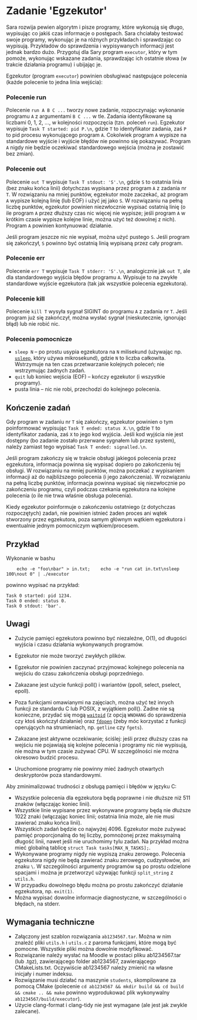 
Zadanie 'Egzekutor'
===================

  

Sara rozwija pewien algorytm i pisze programy, które wykonują się długo, wypisując co jakiś czas informacje o postępach. Sara chciałaby testować swoje programy, wykonując je na różnych przykładach i sprawdzając co wypisują. Przykładów do sprawdzenia i wypisywanych informacji jest jednak bardzo dużo. Przygotuj dla Sary program `executor`, który w tym pomoże, wykonując wskazane zadania, sprawdzając ich ostatnie słowa (w trakcie działania programu) i ubijając je.

Egzekutor (program `executor`) powinien obsługiwać następujące polecenia (każde polecenie to jedna linia wejścia):

### Polecenie run

Polecenie `run A B C ...` tworzy nowe zadanie, rozpoczynając wykonanie programu `A` z argumentami `B C ...` w tle. Zadania identyfikowane są liczbami 0, 1, 2, ..., w kolejności rozpoczęcia (tzn. poleceń `run`). Egzekutor wypisuje `Task T started: pid P.\n`, gdzie `T` to identyfikator zadania, zaś `P` to pid procesu wykonującego program `A`. Cokolwiek program `A` wypisze na standardowe wyjście i wyjście błędów nie powinno się pokazywać. Program `A` nigdy nie będzie oczekiwać standardowego wejścia (można je zostawić bez zmian).

### Polecenie out

Polecenie `out T` wypisuje `Task T stdout: 'S'.\n`, gdzie `S` to ostatnia linia (bez znaku końca linii) dotychczas wypisana przez program `A` z zadania nr `T`. W rozwiązaniu na mniej punktów, egzekutor może zaczekać, aż program `A` wypisze kolejną linię (lub EOF) i użyć jej jako `S`. W rozwiązaniu na pełną liczbę punktów, egzekutor powinien niezwłocznie wypisać ostatnią linię (o ile program `A` przez dłuższy czas nic więcej nie wypisze; jeśli program `A` w krótkim czasie wypisze kolejne linie, można użyć też dowolnej z nich). Program `A` powinien kontynuować działanie.

Jeśli program jeszcze nic nie wypisał, można użyć pustego `S`. Jeśli program się zakończył, `S` powinno być ostatnią linią wypisaną przez cały program.

### Polecenie err

Polecenie `err T` wypisuje `Task T stderr: 'S'.\n`, analogicznie jak `out T`, ale dla standardowego wyjścia błędów programu `A`. Wypisuje to na zwykłe standardowe wyjście egzekutora (tak jak wszystkie polecenia egzekutora).

### Polecenie kill

Polecenie `kill T` wysyła sygnał SIGINT do programu `A` z zadania nr `T`. Jeśli program już się zakończył, można wysłać sygnał (nieskutecznie, ignorując błąd) lub nie robić nic.

### Polecenia pomocnicze

*   `sleep N` – po prostu usypia egzekutora na `N` milisekund (używając np. [`usleep`](https://linux.die.net/man/3/usleep), który używa mikrosekund), gdzie `N` to liczba całkowita. Wstrzymuje na ten czas przetwarzanie kolejnych poleceń; nie wstrzymując żadnych zadań.
*   `quit` lub koniec wejścia (EOF) – kończy egzekutor (i wszystkie programy).
*   pusta linia – nic nie robi, przechodzi do kolejnego polecenia.

Kończenie zadań
---------------

Gdy program w zadaniu nr `T` się zakończy, egzekutor powinien o tym poinformować wypisując `Task T ended: status X.\n`, gdzie `T` to identyfikator zadania, zaś `X` to jego kod wyjścia. Jeśli kod wyjścia nie jest dostępny (bo zadanie zostało przerwane sygnałem lub przez system), należy zamiast tego wypisać `Task T ended: signalled.\n`.

Jeśli program zakończy się w trakcie obsługi jakiegoś polecenia przez egzekutora, informacja powinna się wypisać dopiero po zakończeniu tej obsługi. W rozwiązaniu na mniej punktów, można poczekać z wypisaniem informacji aż do najbliższego polecenia (i jego zakończenia). W rozwiązaniu na pełną liczbę punktów, informacja powinna wypisać się niezwłocznie po zakończeniu programu, czyli podczas czekania egzekutora na kolejne polecenia (o ile nie trwa właśnie obsługa polecenia).

Kiedy egzekutor poinformuje o zakończeniu ostatniego (z dotychczas rozpoczętych) zadań, nie powinien istnieć żaden proces ani wątek stworzony przez egzekutora, poza samym głównym wątkiem egzekutora i ewentualnie jednym pomocniczym wątkiem/procesem.

Przykład
--------

Wykonanie w bashu

        echo -e "foo\nbar" > in.txt;    echo -e "run cat in.txt\nsleep 100\nout 0" | ./executor

powinno wypisać na przykład:

    Task 0 started: pid 1234.
    Task 0 ended: status 0.
    Task 0 stdout: 'bar'.
    

Uwagi
-----

*   Zużycie pamięci egzekutora powinno być niezależne, O(1), od długości wyjścia i czasu działania wykonywanych programów.
*   Egzekutor nie może tworzyć zwykłych plików.
*   Egzekutor nie powinien zaczynać przyjmować kolejnego polecenia na wejściu do czasu zakończenia obsługi poprzedniego.
*   Zakazane jest użycie funkcji poll() i wariantów (ppoll, select, pselect, epoll).  
    
*   Poza funkcjami omawianymi na zajęciach, można użyć też innych funkcji ze standardu C lub POSIX, z wyjątkiem poll(). Żadne nie są konieczne, przydać się mogą [`waitpid`](https://linux.die.net/man/3/wait) (z opcją `WNOHANG` do sprawdzenia czy ktoś skończył działanie) oraz [`fdopen`](https://linux.die.net/man/3/fdopen) (żeby móc korzystać z funkcji operujących na strumieniach, np. `getline` czy `fgets`).
*   Zakazane jest aktywne oczekiwanie; ściślej: jeśli przez dłuższy czas na wejściu nie pojawiają się kolejne polecenia i programy nic nie wypisują, nie można w tym czasie zużywać CPU. W szczególności nie można okresowo budzić procesu.
*   Uruchomione programy nie powinny mieć żadnych otwartych deskryptorów poza standardowymi.

Aby zminimalizować trudności z obsługą pamięci i błędów w języku C:

*   Wszystkie polecenia dla egzekutora będą poprawne i nie dłuższe niż 511 znaków (włączając koniec linii).
*   Wszystkie linie wypisane przez wykonywane programy będą nie dłuższe 1022 znaki (włączając koniec linii; ostatnia linia może, ale nie musi zawierać znaku końca linii).
*   Wszystkich zadań będzie co najwyżej 4096. Egzekutor może zużywać pamięć proporcjonalną do tej liczby, pomnożonej przez maksymalną długość linii, nawet jeśli nie uruchomimy tylu zadań. Na przykład można mieć globalną tablicę `struct Task tasks[MAX_N_TASKS];`.
*   Wykonywane programy nigdy nie wypiszą znaku zerowego. Polecenia egzekutora nigdy nie będą zawierać znaku zerowego, cudzysłowów, ani znaku `\`. W szczególności argumenty programów są po prostu odzielone spacjami i można je przetworzyć używając funkcji `split_string` z `utils.h`.
*   W przypadku dowolnego błędu można po prostu zakończyć działanie egzekutora, np. `exit(1)`.
*   Można wypisać dowolne informacje diagnostyczne, w szczególności o błędach, na stderr.

Wymagania techniczne
--------------------

*   Załączony jest szablon rozwiązania `ab1234567.tar`. Można w nim znaleźć pliki `utils.h` i `utils.c` z paroma funkcjami, które mogą być pomocne. Wszystkie pliki można dowolnie modyfikować.
*   Rozwiązanie należy wysłać na Moodle w postaci pliku ab1234567.tar (lub .tgz), zawierającego folder ab1234567, zawierającego CMakeLists.txt. Oczywiście ab1234567 należy zmienić na własne inicjały i numer indeksu.
*   Rozwiązanie musi działać na maszynie `students`, skompilowane za pomocą CMake (polecenie `cd ab1234567 && mkdir build && cd build && cmake .. && make` powinno wyprodukować plik wykonywalny `ab1234567/build/executor`).
*   Użycie clang-format i clang-tidy nie jest wymagane (ale jest jak zwykle zalecane).
